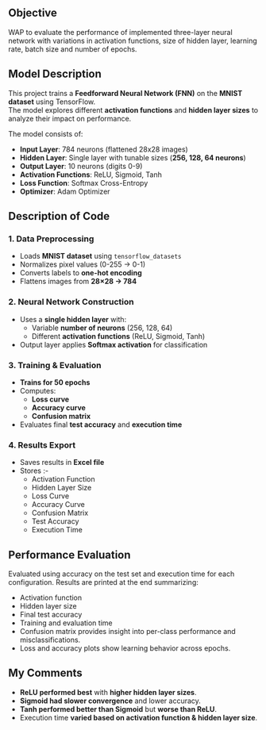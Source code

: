 ## **Objective**
WAP to evaluate the performance of implemented three-layer neural network with variations in activation functions, size of hidden layer, learning rate, batch size and number of epochs.

## **Model Description**
This project trains a **Feedforward Neural Network (FNN)** on the **MNIST dataset** using TensorFlow.  
The model explores different **activation functions** and **hidden layer sizes** to analyze their impact on performance.

The model consists of:
- **Input Layer**: 784 neurons (flattened 28x28 images)
- **Hidden Layer**: Single layer with tunable sizes (**256, 128, 64 neurons**)
- **Output Layer**: 10 neurons (digits 0-9)
- **Activation Functions**: ReLU, Sigmoid, Tanh
- **Loss Function**: Softmax Cross-Entropy
- **Optimizer**: Adam Optimizer

## **Description of Code**
### **1. Data Preprocessing**
- Loads **MNIST dataset** using `tensorflow_datasets`
- Normalizes pixel values (0-255 → 0-1)
- Converts labels to **one-hot encoding**
- Flattens images from **28×28 → 784**

### **2. Neural Network Construction**
- Uses a **single hidden layer** with:
  - Variable **number of neurons** (256, 128, 64)
  - Different **activation functions** (ReLU, Sigmoid, Tanh)
- Output layer applies **Softmax activation** for classification

### **3. Training & Evaluation**
- **Trains for 50 epochs**
- Computes:
  - **Loss curve**
  - **Accuracy curve**
  - **Confusion matrix**
- Evaluates final **test accuracy** and **execution time**

### **4. Results Export**
- Saves results in **Excel file** 
- Stores :-
  - Activation Function  
  - Hidden Layer Size  
  - Loss Curve  
  - Accuracy Curve  
  - Confusion Matrix  
  - Test Accuracy  
  - Execution Time  

## **Performance Evaluation**
Evaluated using accuracy on the test set and execution time for each configuration.
Results are printed at the end summarizing:
- Activation function
- Hidden layer size
- Final test accuracy
- Training and evaluation time
- Confusion matrix provides insight into per-class performance and misclassifications.
- Loss and accuracy plots show learning behavior across epochs.

## **My Comments**
- **ReLU performed best** with **higher hidden layer sizes**.
- **Sigmoid had slower convergence** and lower accuracy.
- **Tanh performed better than Sigmoid** but **worse than ReLU**.
- Execution time **varied based on activation function & hidden layer size**.



